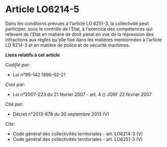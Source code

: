 # Article LO6214-5

Dans les conditions prévues à l'article LO 6251-3, la collectivité peut participer, sous le contrôle de l'Etat, à l'exercice
des compétences qui relèvent de l'Etat en matière de droit pénal en vue de la répression des infractions aux règles qu'elle
fixe dans les matières mentionnées à l'article LO 6214-3 et en matière de police et de sécurité maritimes.

**Liens relatifs à cet article**

_Codifié par_:

  - Loi n°96-142 1996-02-21

_Créé par_:

  - Loi n°2007-223 du 21 février 2007 - art. 4 () JORF 22 février 2007

_Cité par_:

  - Décret n°2013-878 du 30 septembre 2013 (V)

_Cite_:

  - Code général des collectivités territoriales - art. LO6214-3 (V)
  - Code général des collectivités territoriales - art. LO6251-3 (V)

